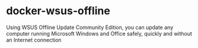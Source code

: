 # docker-wsus-offline
Using WSUS Offline Update Community Edition, you can update any computer running Microsoft Windows and Office safely, quickly and without an Internet connection
